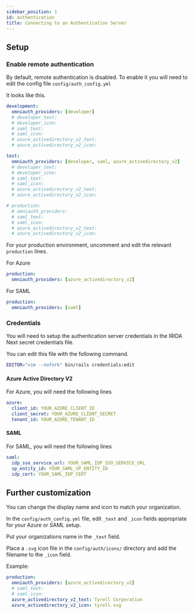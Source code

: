 ```yaml
---
sidebar_position: 1
id: authentication
title: Connecting to an Authentication Server
---
```


## Setup

### Enable remote authentication

By default, remote authentication is disabled. To enable it you will need to edit the config file `config/auth_config.yml`

It looks like this.

```yml
development:
  omniauth_providers: [developer]
  # developer_text:
  # developer_icon:
  # saml_text:
  # saml_icon:
  # azure_activedirectory_v2_text:
  # azure_activedirectory_v2_icon:

test:
  omniauth_providers: [developer, saml, azure_activedirectory_v2]
  # developer_text:
  # developer_icon:
  # saml_text:
  # saml_icon:
  # azure_activedirectory_v2_text:
  # azure_activedirectory_v2_icon:

# production:
  # omniauth_providers:
  # saml_text:
  # saml_icon:
  # azure_activedirectory_v2_text:
  # azure_activedirectory_v2_icon:
```

For your production environment, uncomment and edit the relevant `production` lines.

For Azure

```yml
production:
  omniauth_providers: [azure_activedirectory_v2]
```

For SAML

```yml
production:
  omniauth_providers: [saml]
```

### Credentials

You will need to setup the authentication server credentials in the IRIDA Next secret credentials file.

You can edit this file with the following command.

```bash
EDITOR="vim --nofork" bin/rails credentials:edit
```

#### Azure Active Directory V2

For Azure, you will need the following lines

```yml
azure:
  client_id: YOUR_AZURE_CLIENT_ID
  client_secret: YOUR_AZURE_CLIENT_SECRET
  tenant_id: YOUR_AZURE_TENANT_ID
```

#### SAML

For SAML, you will need the following lines

```yml
saml:
  idp_sso_service_url: YOUR_SAML_IDP_SSO_SERVICE_URL
  sp_entity_id: YOUR_SAML_SP_ENTITY_ID
  idp_cert: YOUR_SAML_IDP_CERT
```

## Further customization

You can change the display name and icon to match your organization.

In the `config/auth_config.yml` file, edit `_text` and `_icon` fields appropriate for your Azure or SAML setup.

Put your organizations name in the `_text` field.

Place a `.svg` icon file in the `config/auth/icons/` directory and add the filename to the `_icon` field.

Example:

```yml
production:
  omniauth_providers: [azure_activedirectory_v2]
  # saml_text:
  # saml_icon:
  azure_activedirectory_v2_text: Tyrell Corporation
  azure_activedirectory_v2_icon: tyrell.svg
```
